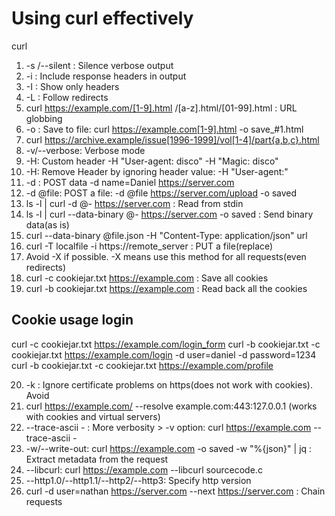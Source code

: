 # Using curl effectively

curl <url>

1. -s /--silent : Silence verbose output
2. -i : Include response headers in output
3. -I : Show only headers
4. -L : Follow redirects
5. curl https://example.com/[1-9].html /[a-z].html/[01-99].html : URL globbing
6. -o : Save to file: curl https://example.com[1-9].html -o save_#1.html
7. curl https://archive.example/issue[1996-1999]/vol[1-4]/part{a,b,c}.html
8. -v/--verbose: Verbose mode
9. -H: Custom header -H "User-agent: disco" -H "Magic: disco"
10. -H: Remove Header by ignoring header value: -H "User-agent:"
11. -d : POST data -d name=Daniel https://server.com
12. -d @file: POST a file: -d @file https://server.com/upload -o saved
13. ls -l | curl -d @- https://server.com : Read from stdin
14. ls -l | curl --data-binary @- https://server.com -o saved : Send binary data(as is)
15. curl --data-binary @file.json -H "Content-Type: application/json" url
16. curl -T localfile -i https://remote_server : PUT a file(replace)
17. Avoid -X if possible. -X means use this method for all requests(even redirects)
18. curl -c cookiejar.txt https://example.com : Save all cookies
19. curl -b cookiejar.txt https://example.com : Read back all the cookies
    
## Cookie usage login
curl -c cookiejar.txt https://example.com/login_form
curl -b cookiejar.txt -c cookiejar.txt https://example.com/login -d user=daniel -d password=1234
curl -b cookiejar.txt -c cookiejar.txt https://example.com/profile

20. -k : Ignore certificate problems on https(does not work with cookies). Avoid
21. curl https://example.com/ --resolve example.com:443:127.0.0.1 (works with cookies and virtual servers)
22. --trace-ascii - : More verbosity > -v option: curl https://example.com --trace-ascii -
23. -w/--write-out: curl https://example.com -o saved -w "%{json}" | jq : Extract metadata from the request
24. --libcurl: curl https://example.com --libcurl sourcecode.c
25. --http1.0/--http1.1/--http2/--http3: Specify http version
26. curl -d user=nathan https://server.com --next https://server.com : Chain requests
